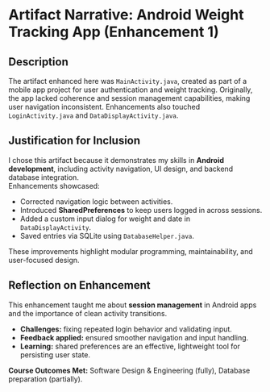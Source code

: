 # Artifact Narrative: Android Weight Tracking App (Enhancement 1)

## Description
The artifact enhanced here was `MainActivity.java`, created as part of a mobile app project for user authentication and weight tracking. Originally, the app lacked coherence and session management capabilities, making user navigation inconsistent. Enhancements also touched `LoginActivity.java` and `DataDisplayActivity.java`.

## Justification for Inclusion
I chose this artifact because it demonstrates my skills in **Android development**, including activity navigation, UI design, and backend database integration.  
Enhancements showcased:  
- Corrected navigation logic between activities.  
- Introduced **SharedPreferences** to keep users logged in across sessions.  
- Added a custom input dialog for weight and date in `DataDisplayActivity`.  
- Saved entries via SQLite using `DatabaseHelper.java`.  

These improvements highlight modular programming, maintainability, and user-focused design.

## Reflection on Enhancement
This enhancement taught me about **session management** in Android apps and the importance of clean activity transitions.  
- **Challenges:** fixing repeated login behavior and validating input.  
- **Feedback applied:** ensured smoother navigation and input handling.  
- **Learning:** shared preferences are an effective, lightweight tool for persisting user state.  

**Course Outcomes Met:** Software Design & Engineering (fully), Database preparation (partially).  

